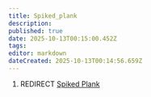 ```yaml
---
title: Spiked_plank
description: 
published: true
date: 2025-10-13T00:15:00.452Z
tags: 
editor: markdown
dateCreated: 2025-10-13T00:14:56.659Z
---
```


1.  REDIRECT [Spiked Plank](Spiked_Plank "wikilink")